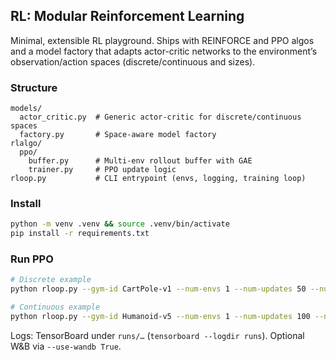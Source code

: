## RL: Modular Reinforcement Learning

Minimal, extensible RL playground. Ships with REINFORCE and PPO algos and a model factory that adapts actor-critic networks to the environment’s observation/action spaces (discrete/continuous and sizes).

### Structure
```
models/
  actor_critic.py  # Generic actor-critic for discrete/continuous spaces
  factory.py       # Space-aware model factory
rlalgo/
  ppo/
    buffer.py      # Multi-env rollout buffer with GAE
    trainer.py     # PPO update logic
rloop.py           # CLI entrypoint (envs, logging, training loop)
```

### Install
```bash
python -m venv .venv && source .venv/bin/activate
pip install -r requirements.txt
```

### Run PPO
```bash
# Discrete example
python rloop.py --gym-id CartPole-v1 --num-envs 1 --num-updates 50 --num-steps 1024

# Continuous example
python rloop.py --gym-id Humanoid-v5 --num-envs 1 --num-updates 100 --num-steps 2048
```
Logs: TensorBoard under `runs/…` (`tensorboard --logdir runs`). Optional W&B via `--use-wandb True`.
